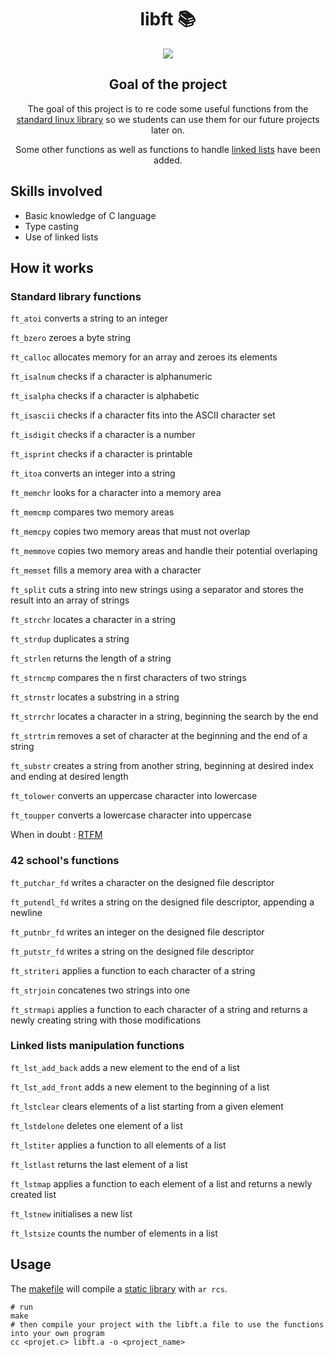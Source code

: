 <div align="center">
  <center><h1>libft 📚</h1></center>
<img src="https://user-images.githubusercontent.com/91064070/147372964-01fcc9aa-bf79-4870-8d4b-06f502f86a4e.png" />

## Goal of the project

The goal of this project is to re code some useful functions from the [standard linux library](https://man7.org/linux/man-pages/man7/libc.7.html) so we students can use them for our future projects later on.

Some other functions as well as functions to handle [linked lists](https://www.geeksforgeeks.org/linked-list-set-1-introduction/) have been added.
</div>

## Skills involved

* Basic knowledge of C language
* Type casting
* Use of linked lists


## How it works

### Standard library functions

```ft_atoi``` converts a string to an integer

```ft_bzero``` zeroes a byte string

```ft_calloc``` allocates memory for an array  and zeroes its elements

```ft_isalnum``` checks if a character is alphanumeric

```ft_isalpha``` checks if a character is alphabetic

```ft_isascii``` checks if a character fits into the ASCII character set

```ft_isdigit``` checks if a character is a number

```ft_isprint``` checks if a character is printable

```ft_itoa``` converts an integer into a string

```ft_memchr``` looks for a character into a memory area

```ft_memcmp``` compares two memory areas

```ft_memcpy``` copies two memory areas that must not overlap

```ft_memmove``` copies two memory areas and handle their potential overlaping

```ft_memset``` fills a memory area with a character

```ft_split``` cuts a string into new strings using a separator and stores the result into an array of strings

```ft_strchr``` locates a character in a string

```ft_strdup``` duplicates a string

```ft_strlen``` returns the length of a string

```ft_strncmp``` compares the n first characters of two strings

```ft_strnstr``` locates a substring in a string

```ft_strrchr``` locates a character in a string, beginning the search by the end

```ft_strtrim``` removes a set of character at the beginning and the end of a string

```ft_substr``` creates a string from another string, beginning at desired index and ending at desired length

```ft_tolower``` converts an uppercase character into lowercase

```ft_toupper``` converts a lowercase character into uppercase

When in doubt : [RTFM](https://linux.die.net/man/3/)

### 42 school's functions

```ft_putchar_fd``` writes a character on the designed file descriptor

```ft_putendl_fd``` writes a string on the designed file descriptor, appending a newline

```ft_putnbr_fd``` writes an integer on the designed file descriptor

```ft_putstr_fd``` writes a string on the designed file descriptor

```ft_striteri``` applies a function to each character of a string

```ft_strjoin``` concatenes two strings into one

```ft_strmapi``` applies a function to each character of a string and returns a newly creating string with those modifications

### Linked lists manipulation functions

```ft_lst_add_back``` adds a new element to the end of a list

```ft_lst_add_front``` adds a new element to the beginning of a list

```ft_lstclear``` clears elements of a list starting from a given element

```ft_lstdelone``` deletes one element of a list

```ft_lstiter``` applies a function to all elements of a list

```ft_lstlast``` returns the last element of a list

```ft_lstmap``` applies a function to each element of a list and returns a newly created list

```ft_lstnew``` initialises a new list 

```ft_lstsize``` counts the number of elements in a list

## Usage

The [makefile](https://en.wikipedia.org/wiki/Make_(software)) will compile a [static library](https://en.wikipedia.org/wiki/Static_library) with ```ar rcs```.

```shell
# run
make
# then compile your project with the libft.a file to use the functions into your own program
cc <projet.c> libft.a -o <project_name>
```

